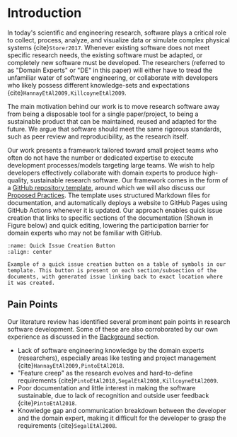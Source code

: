 # Introduction

In today's scientific and engineering research, software plays a critical role to collect, process, analyze, and visualize data or simulate complex physical systems {cite}`Storer2017`.
Whenever existing software does not meet specific research needs, the existing software must be adapted, or completely new software must be developed.
The researchers (referred to as "Domain Experts" or "DE" in this paper) will either have to tread the unfamiliar water of software engineering, or collaborate with developers who likely possess different knowledge-sets and expectations {cite}`HannayEtAl2009,KillcoyneEtAl2009`.

The main motivation behind our work is to move research software away from being a disposable tool for a single paper/project, to being a sustainable product that can be maintained, reused and adapted for the future.
We argue that software should meet the same rigorous standards, such as peer review and reproducibility, as the research itself.

Our work presents a framework tailored toward small project teams who often do not have the number or dedicated expertise to execute development processes/models targeting large teams. We wish to help developers effectively collaborate with domain experts to produce high-quality, sustainable research software.
Our framework comes in the form of a [GitHub repository template](https://omltcat.github.io/research-software-template/), around which we will also discuss our [Proposed Practices](./practices.md).
The template uses structured Markdown files for documentation, and automatically deploys a website to GitHub Pages using GitHub Actions whenever it is updated.
Our approach enables quick issue creation that links to specific sections of the documentation (Shown in Figure below) and quick editing, lowering the participation barrier for domain experts who may not be familiar with GitHub.

```{figure} figures/report_issue.png
:name: Quick Issue Creation Button
:align: center

Example of a quick issue creation button on a table of symbols in our template. This button is present on each section/subsection of the documents, with generated issue linking back to exact location where it was created.
```


## Pain Points
Our literature review has identified several prominent pain points in research software development.
Some of these are also corroborated by our own experience as discussed in the [Background](./background.md) section.
- Lack of software engineering knowledge by the domain experts (researchers), especially areas like testing and project management {cite}`HannayEtAl2009,PintoEtAl2018`.
- "Feature creep" as the research evolves and hard-to-define requirements {cite}`PintoEtAl2018,SegalEtAl2008,KillcoyneEtAl2009`.
- Poor documentation and little interest in making the software sustainable, due to lack of recognition and outside user feedback {cite}`PintoEtAl2018`.
- Knowledge gap and communication breakdown between the developer and the domain expert, making it difficult for the developer to grasp the requirements {cite}`SegalEtAl2008`.
